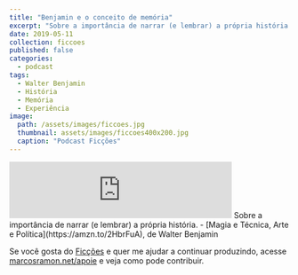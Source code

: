 ```yaml
---
title: "Benjamin e o conceito de memória"
excerpt: "Sobre a importância de narrar (e lembrar) a própria história."
date: 2019-05-11
collection: ficcoes
published: false
categories:
  - podcast
tags: 
  - Walter Benjamin
  - História
  - Memória
  - Experiência
image: 
  path: /assets/images/ficcoes.jpg
  thumbnail: assets/images/ficcoes400x200.jpg
  caption: "Podcast Ficções"
---
```


<iframe src="https://anchor.fm/podcastficcoes/embed/episodes/Paternidade-com-Arthur-e401lk" height="102px" width="400px" frameborder="0" scrolling="no"></iframe>
Sobre a importância de narrar (e lembrar) a própria história.
 - [Magia e Técnica, Arte e Política](https://amzn.to/2HbrFuA), de Walter Benjamin
 
Se você gosta do [Ficções](https://marcosramon.net/ficcoes/) e quer me ajudar a continuar produzindo, acesse [marcosramon.net/apoie](https://marcosramon.net/apoie/) e veja como pode contribuir. 
